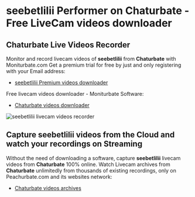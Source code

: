 # seebetlilii Performer on Chaturbate - Free LiveCam videos downloader

## Chaturbate Live Videos Recorder

Monitor and record livecam videos of **seebetlilii** from **Chaturbate** with Moniturbate.com
Get a premium trial for free by just and only registering with your Email address:
* [seebetlilii Premium videos downloader](https://moniturbate.com/request-demo-licence-key.html)

Free livecam videos downloader - Moniturbate Software:
* [Chaturbate videos downloader](https://moniturbate.com/moniturbate-download-software.html)

![seebetlilii livecam videos recorder](https://peachurnet.com/templates/moniturbate-software.png)


## Capture seebetlilii videos from the Cloud and watch your recordings on Streaming

Without the need of downloading a software, capture **seebetlilii** livecam videos from **Chaturbate** 100% online.
Watch Livecam archives from **Chaturbate** unlimitedly from thousands of existing recordings, only on Peachurbate.com and its websites network:
* [Chaturbate videos archives](https://peachurnet.com/)